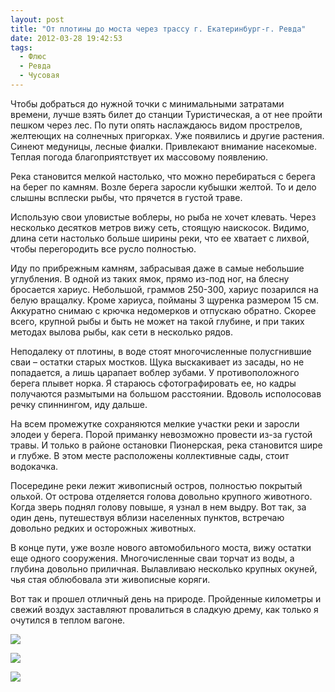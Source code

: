 ```yaml
---
layout: post
title: "От плотины до моста через трассу г. Екатеринбург-г. Ревда"
date: 2012-03-28 19:42:53
tags:
  - Флюс
  - Ревда
  - Чусовая
---
```

Чтобы добраться до нужной точки с минимальными затратами времени, лучше
взять билет до станции Туристическая, а от нее пройти пешком через лес.
По пути опять наслаждаюсь видом прострелов, желтеющих на солнечных
пригорках. Уже появились и другие растения. Синеют медуницы, лесные
фиалки. Привлекают внимание насекомые. Теплая погода благоприятствует их
массовому появлению.

Река становится мелкой настолько, что можно перебираться с берега на
берег по камням. Возле берега заросли кубышки желтой. То и дело слышны
всплески рыбы, что прячется в густой траве.

Использую свои уловистые воблеры, но рыба не хочет клевать. Через
несколько десятков метров вижу сеть, стоящую наискосок. Видимо, длина
сети настолько больше ширины реки, что ее хватает с лихвой, чтобы
перегородить все русло полностью.

Иду по прибрежным камням, забрасывая даже в самые небольшие углубления.
В одной из таких ямок, прямо из-под ног, на блесну бросается хариус.
Небольшой, граммов 250-300, хариус позарился на белую вращалку. Кроме
хариуса, пойманы 3 щуренка размером 15 см. Аккуратно снимаю с крючка
недомерков и отпускаю обратно. Скорее всего, крупной рыбы и быть не
может на такой глубине, и при таких методах вылова рыбы, как сети в
несколько рядов.

Неподалеку от плотины, в воде стоят многочисленные полусгнившие сваи –
остатки старых мостков. Щука выскакивает из засады, но не попадается, а
лишь царапает воблер зубами. У противоположного берега плывет норка. Я
стараюсь сфотографировать ее, но кадры получаются размытыми на большом
расстоянии. Вдоволь исполосовав речку спиннингом, иду дальше.

На всем промежутке сохраняются мелкие участки реки и заросли элодеи у
берега. Порой приманку невозможно провести из-за густой травы. И только
в районе остановки Пионерская, река становится шире и глубже. В этом
месте расположены коллективные сады, стоит водокачка.

Посередине реки лежит живописный остров, полностью покрытый ольхой. От
острова отделяется голова довольно крупного животного. Когда зверь
поднял голову повыше, я узнал в нем выдру. Вот так, за один день,
путешествуя вблизи населенных пунктов, встречаю довольно редких и
осторожных животных.

В конце пути, уже возле нового автомобильного моста, вижу остатки еще
одного сооружения. Многочисленные сваи торчат из воды, а глубина
довольно приличная. Вылавливаю несколько крупных окуней, чья стая
облюбовала эти живописные коряги.

Вот так и прошел отличный день на природе. Пройденные километры и свежий
воздух заставляют провалиться в сладкую дрему, как только я очутился в
теплом вагоне.

![](http://fishingguru.ru/uploads/images/00/00/01/2012/03/28/194ebe.jpg)

![](http://fishingguru.ru/uploads/images/00/00/01/2012/03/28/635d05.jpg)

![](http://fishingguru.ru/uploads/images/00/00/01/2012/03/28/d53feb.jpg)
